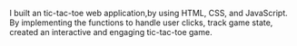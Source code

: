 I built an  tic-tac-toe web application,by using HTML, CSS, and JavaScript. By implementing the functions to handle user clicks, track game state, created an interactive and engaging tic-tac-toe game.

